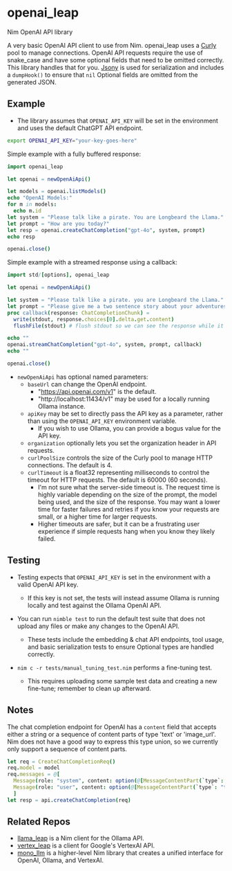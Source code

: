 # openai_leap

Nim OpenAI API library

A very basic OpenAI API client to use from Nim.
openai_leap uses a [Curly](https://github.com/guzba/curly) pool to manage connections.
OpenAI API requests require the use of snake_case and have some optional fields that need to be omitted correctly. This library handles that for you. [Jsony](https://github.com/treeform/jsony) is used for serialization and includes a `dumpHook()` to ensure that `nil` Optional fields are omitted from the generated JSON.

## Example

- The library assumes that `OPENAI_API_KEY` will be set in the environment and uses the default ChatGPT API endpoint.

```bash
export OPENAI_API_KEY="your-key-goes-here"
```

Simple example with a fully buffered response:
```nim
import openai_leap

let openai = newOpenAiApi()

let models = openai.listModels()
echo "OpenAI Models:"
for m in models:
  echo m.id
let system = "Please talk like a pirate. You are Longbeard the Llama."
let prompt = "How are you today?"
let resp = openai.createChatCompletion("gpt-4o", system, prompt)
echo resp

openai.close()
```

Simple example with a streamed response using a callback:
```nim
import std/[options], openai_leap

let openai = newOpenAiApi()

let system = "Please talk like a pirate. you are Longbeard the Llama."
let prompt = "Please give me a two sentence story about your adventures as a pirate."
proc callback(response: ChatCompletionChunk) =
  write(stdout, response.choices[0].delta.get.content)
  flushFile(stdout) # flush stdout so we can see the response while it is being streamed, not only on newlines

echo ""
openai.streamChatCompletion("gpt-4o", system, prompt, callback)
echo ""

openai.close()
```

- `newOpenAiApi` has optional named parameters:
  - `baseUrl` can change the OpenAI endpoint.
    - "https://api.openai.com/v1" is the default.
    - "http://localhost:11434/v1" may be used for a locally running Ollama instance.
  - `apiKey` may be set to directly pass the API key as a parameter, rather than using the `OPENAI_API_KEY` environment variable.
    - If you wish to use Ollama, you can provide a bogus value for the API key.
  - `organization` optionally lets you set the organization header in API requests.
  - `curlPoolSize` controls the size of the Curly pool to manage HTTP connections. The default is 4.
  - `curlTimeout` is a float32 representing milliseconds to control the timeout for HTTP requests. The default is 60000 (60 seconds).
    - I'm not sure what the server-side timeout is. The request time is highly variable depending on the size of the prompt, the model being used, and the size of the response. You may want a lower time for faster failures and retries if you know your requests are small, or a higher time for larger requests.
    - Higher timeouts are safer, but it can be a frustrating user experience if simple requests hang when you know they likely failed.

## Testing

- Testing expects that `OPENAI_API_KEY` is set in the environment with a valid OpenAI API key.
  - If this key is not set, the tests will instead assume Ollama is running locally and test against the Ollama OpenAI API.

- You can run `nimble test` to run the default test suite that does not upload any files or make any changes to the OpenAI API.
  - These tests include the embedding & chat API endpoints, tool usage, and basic serialization tests to ensure Optional types are handled correctly.

- `nim c -r tests/manual_tuning_test.nim` performs a fine-tuning test.
  - This requires uploading some sample test data and creating a new fine-tune; remember to clean up afterward.

## Notes

The chat completion endpoint for OpenAI has a `content` field that accepts either a string or a sequence of content parts of type 'text' or 'image_url'. Nim does not have a good way to express this type union, so we currently only support a sequence of content parts.

```nim
let req = CreateChatCompletionReq()
req.model = model
req.messages = @[
  Message(role: "system", content: option(@[MessageContentPart(`type`: "text", text: option(systemPrompt))])),
  Message(role: "user", content: option(@[MessageContentPart(`type`: "text", text: option(input))]))
  ]
let resp = api.createChatCompletion(req)
```

## Related Repos

- [llama_leap](https://github.com/monofuel/llama_leap) is a Nim client for the Ollama API.
- [vertex_leap](https://github.com/monofuel/vertex_leap) is a client for Google's VertexAI API.
- [mono_llm](https://github.com/monofuel/mono_llm) is a higher-level Nim library that creates a unified interface for OpenAI, Ollama, and VertexAI.
